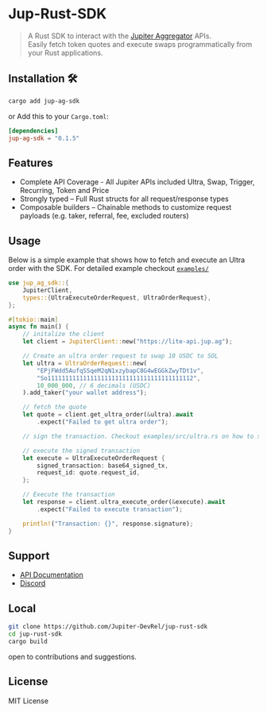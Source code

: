 # Jup-Rust-SDK

> A Rust SDK to interact with the [Jupiter Aggregator](https://jup.ag) APIs.  
> Easily fetch token quotes and execute swaps programmatically from your Rust applications.

## Installation 🛠️

```bash
cargo add jup-ag-sdk
```

or Add this to your `Cargo.toml`:

```toml
[dependencies]
jup-ag-sdk = "0.1.5"
```

## Features

- Complete API Coverage - All Jupiter APIs included Ultra, Swap, Trigger, Recurring, Token and Price
- Strongly typed – Full Rust structs for all request/response types
- Composable builders – Chainable methods to customize request payloads (e.g. taker, referral, fee, excluded routers)

## Usage

Below is a simple example that shows how to fetch and execute an Ultra order with the SDK. For detailed example checkout [`examples/`](https://github.com/Jupiter-DevRel/jup-rust-sdk/tree/main/examples)

```rust
use jup_ag_sdk::{
    JupiterClient,
    types::{UltraExecuteOrderRequest, UltraOrderRequest},
};

#[tokio::main]
async fn main() {
    // initalize the client
    let client = JupiterClient::new("https://lite-api.jup.ag");

    // Create an ultra order request to swap 10 USDC to SOL
    let ultra = UltraOrderRequest::new(
        "EPjFWdd5AufqSSqeM2qN1xzybapC8G4wEGGkZwyTDt1v",
        "So11111111111111111111111111111111111111112",
        10_000_000, // 6 decimals (USDC)
    ).add_taker("your wallet address");

    // fetch the quote
    let quote = client.get_ultra_order(&ultra).await
        .expect("Failed to get ultra order");

    // sign the transaction. Checkout examples/src/ultra.rs on how to sign the transaction

    // execute the signed transaction
    let execute = UltraExecuteOrderRequest {
        signed_transaction: base64_signed_tx,
        request_id: quote.request_id,
    };

    // Execute the transaction
    let response = client.ultra_execute_order(&execute).await
        .expect("Failed to execute transaction");

    println!("Transaction: {}", response.signature);
}
```

## Support

- [API Documentation](https://dev.jup.ag/)
- [Discord](https://discord.gg/jup)

## Local

```bash
git clone https://github.com/Jupiter-DevRel/jup-rust-sdk
cd jup-rust-sdk
cargo build
```

open to contributions and suggestions.

## License

MIT License
